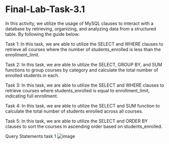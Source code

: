 # Final-Lab-Task-3.1
In this activity, we utilize the usage of MySQL clauses to interact with a database by retrieving, organizing, and analyzing data from a structured table. By following the guide below:

Task 1: In this task, we are able to utilize the SELECT and WHERE clauses to retrieve all courses where the number of students_enrolled is less than the enrollment_limit.

Task 2: In this task, we are able to utilize the SELECT, GROUP BY, and SUM functions to group courses by category and calculate the total number of enrolled students in each.

Task 3: In this task, we are able to utilize the SELECT and WHERE clauses to retrieve courses where students_enrolled is equal to enrollment_limit, indicating full enrollment.

Task 4: In this task, we are able to utilize the SELECT and SUM function to calculate the total number of students enrolled across all courses.

Task 5: In this task, we are able to utilize the SELECT and ORDER BY clauses to sort the courses in ascending order based on students_enrolled.

Query Statements
task 1 ![image](https://github.com/user-attachments/assets/e9c0cb49-0f93-4727-9f49-d788ca56f2fe)
